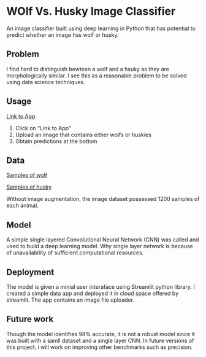 # WOlf Vs. Husky Image Classifier

An image classifier built using deep learning in Python that has potential to predict whether an image has wolf or husky.

## Problem
I find hard to distinguish bewteen a wolf and a hsuky as they are morphologically similar. I see this as a reasonable problem to be solved using data science techniques. 

## Usage
[Link to App](https://wolf-vs-husky.streamlit.app/)
1. Click on "Link to App"
2. Upload an image that contains either wolfs or huskies
3. Obtain predictions at the bottom

## Data
[Samples of wolf](https://images.cv/dataset/white-wolf-image-classification-dataset)

[Samples of husky](https://images.cv/dataset/siberian-husky-image-classification-dataset)

Without image augmentation, the image dataset possessed 1200 samples of each animal.

## Model
A simple single layered Convolutional Neural Network (CNN) was called and used to build a deep learning model. Why single layer network is because of unavailability of sufficient computational resources.

## Deployment
The model is given a minial user interaface using Streamlit python library. I created a simple data app and deployed it in cloud space offered by streamlit. The app contains an image file uploader. 

## Future work
Though the model identifies 98% accurate, it is not a robust model since it was built with a samll dataset and a single layer CNN. In future versions of this project, i will work on improving other benchmarks such as precision.
